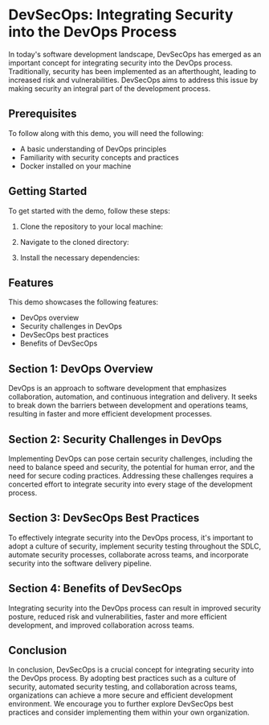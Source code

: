 # DevSecOps: Integrating Security into the DevOps Process

In today's software development landscape, DevSecOps has emerged as an important concept for integrating security into the DevOps process. Traditionally, security has been implemented as an afterthought, leading to increased risk and vulnerabilities. DevSecOps aims to address this issue by making security an integral part of the development process.

## Prerequisites

To follow along with this demo, you will need the following:

- A basic understanding of DevOps principles
- Familiarity with security concepts and practices
- Docker installed on your machine

## Getting Started

To get started with the demo, follow these steps:

1. Clone the repository to your local machine:



2. Navigate to the cloned directory:


3. Install the necessary dependencies:

## Features

This demo showcases the following features:

- DevOps overview
- Security challenges in DevOps
- DevSecOps best practices
- Benefits of DevSecOps

## Section 1: DevOps Overview

DevOps is an approach to software development that emphasizes collaboration, automation, and continuous integration and delivery. It seeks to break down the barriers between development and operations teams, resulting in faster and more efficient development processes.

## Section 2: Security Challenges in DevOps

Implementing DevOps can pose certain security challenges, including the need to balance speed and security, the potential for human error, and the need for secure coding practices. Addressing these challenges requires a concerted effort to integrate security into every stage of the development process.

## Section 3: DevSecOps Best Practices

To effectively integrate security into the DevOps process, it's important to adopt a culture of security, implement security testing throughout the SDLC, automate security processes, collaborate across teams, and incorporate security into the software delivery pipeline.

## Section 4: Benefits of DevSecOps

Integrating security into the DevOps process can result in improved security posture, reduced risk and vulnerabilities, faster and more efficient development, and improved collaboration across teams.

## Conclusion

In conclusion, DevSecOps is a crucial concept for integrating security into the DevOps process. By adopting best practices such as a culture of security, automated security testing, and collaboration across teams, organizations can achieve a more secure and efficient development environment. We encourage you to further explore DevSecOps best practices and consider implementing them within your own organization.
